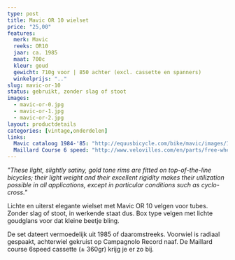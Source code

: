 ```yaml
---
type: post
title: Mavic OR 10 wielset
price: "25,00"
features:
  merk: Mavic
  reeks: OR10
  jaar: ca. 1985
  maat: 700c
  kleur: goud
  gewicht: 710g voor | 850 achter (excl. cassette en spanners)
  winkelprijs: ".."
slug: mavic-or-10
status: gebruikt, zonder slag of stoot
images: 
  - mavic-or-0.jpg
  - mavic-or-1.jpg
  - mavic-or-2.jpg
layout: productdetails
categories: [vintage,onderdelen]
links:
  Mavic cataloog 1984-'85: "http://equusbicycle.com/bike/mavic/images/11and12.jpg"
  Maillard Course 6 speed: "http://www.velovilles.com/en/parts/free-wheels-track-cogs/Course-Titan-FR.html"
---
```

_"These light, slightly satiny, gold tone rims are fitted on top-of-the-line bicycles; their light weight and their excellent rigidity makes their utilization possible in all applications, except in particular conditions such as cyclo-cross."_

Lichte en uiterst elegante wielset met Mavic OR 10 velgen voor tubes. Zonder slag of stoot, in werkende staat dus. Box type velgen met lichte goudglans voor dat kleine beetje bling.

De set dateert vermoedelijk uit 1985 of daaromstreeks. Voorwiel is radiaal gespaakt, achterwiel gekruist op Campagnolo Record naaf. De Maillard course 6speed cassette (± 360gr) krijg je er zo bij.
